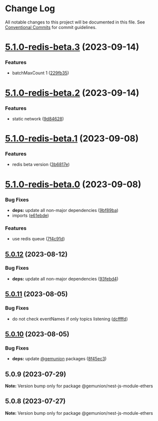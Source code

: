 # Change Log

All notable changes to this project will be documented in this file.
See [Conventional Commits](https://conventionalcommits.org) for commit guidelines.

# [5.1.0-redis-beta.3](https://github.com/gemunion/ethers-packages/compare/@gemunion/nest-js-module-ethers@5.1.0-redis-beta.2...@gemunion/nest-js-module-ethers@5.1.0-redis-beta.3) (2023-09-14)

### Features

- batchMaxCount 1 ([229fb35](https://github.com/gemunion/ethers-packages/commit/229fb35061f6556963a32203240eb99b9d5a95e4))

# [5.1.0-redis-beta.2](https://github.com/gemunion/ethers-packages/compare/@gemunion/nest-js-module-ethers@5.1.0-redis-beta.1...@gemunion/nest-js-module-ethers@5.1.0-redis-beta.2) (2023-09-14)

### Features

- static network ([9d84628](https://github.com/gemunion/ethers-packages/commit/9d846284e15f8fef0cda97f5c6bfa2ff6847f6af))

# [5.1.0-redis-beta.1](https://github.com/gemunion/ethers-packages/compare/@gemunion/nest-js-module-ethers@5.1.0-redis-beta.0...@gemunion/nest-js-module-ethers@5.1.0-redis-beta.1) (2023-09-08)

### Features

- redis beta version ([3b6817e](https://github.com/gemunion/ethers-packages/commit/3b6817e2873c546a6fdf4d37de285f8256fb66c9))

# [5.1.0-redis-beta.0](https://github.com/gemunion/ethers-packages/compare/@gemunion/nest-js-module-ethers@5.0.12...@gemunion/nest-js-module-ethers@5.1.0-redis-beta.0) (2023-09-08)

### Bug Fixes

- **deps:** update all non-major dependencies ([9bf89ba](https://github.com/gemunion/ethers-packages/commit/9bf89ba7ba043bc6ac6214b5a64b7235565d644f))
- imports ([e61ebde](https://github.com/gemunion/ethers-packages/commit/e61ebde07adb977b7afd45a69a68be32b48f5de3))

### Features

- use redis queue ([7f4c91d](https://github.com/gemunion/ethers-packages/commit/7f4c91dd87f76986bb09dd7fc4cb6c6fba85f22a))

## [5.0.12](https://github.com/gemunion/ethers-packages/compare/@gemunion/nest-js-module-ethers@5.0.11...@gemunion/nest-js-module-ethers@5.0.12) (2023-08-12)

### Bug Fixes

- **deps:** update all non-major dependencies ([93febd4](https://github.com/gemunion/ethers-packages/commit/93febd463a146c1aa2ad0909bd7ad0ea47e024c3))

## [5.0.11](https://github.com/gemunion/ethers-packages/compare/@gemunion/nest-js-module-ethers@5.0.10...@gemunion/nest-js-module-ethers@5.0.11) (2023-08-05)

### Bug Fixes

- do not check eventNames if only topics listening ([dcffffd](https://github.com/gemunion/ethers-packages/commit/dcffffd8fa9ab6ad6da4af68388416fed444f882))

## [5.0.10](https://github.com/gemunion/ethers-packages/compare/@gemunion/nest-js-module-ethers@5.0.9...@gemunion/nest-js-module-ethers@5.0.10) (2023-08-05)

### Bug Fixes

- **deps:** update [@gemunion](https://github.com/gemunion) packages ([8f45ec3](https://github.com/gemunion/ethers-packages/commit/8f45ec35ef82653b3258b24544b035aca7a221bf))

## 5.0.9 (2023-07-29)

**Note:** Version bump only for package @gemunion/nest-js-module-ethers

## 5.0.8 (2023-07-27)

**Note:** Version bump only for package @gemunion/nest-js-module-ethers
